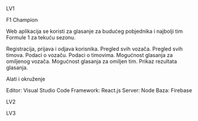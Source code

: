 LV1

F1 Champion

Web aplikacija se koristi za glasanje za budućeg pobjednika i najbolji tim Formule 1 za tekuću sezonu.

  Registracija, prijava i odjava korisnika.
  Pregled svih vozača.
  Pregled svih timova.
  Podaci o vozaču.
  Podaci o timovima.
  Mogućnost glasanja za omiljenog vozača.
  Mogućnost glasanja za omiljen tim.
  Prikaz rezultata glasanja.
  
Alati i okruženje

  Editor: Visual Studio Code
  Framework: React.js
  Server: Node
  Baza: Firebase
  
LV2
    
LV3
